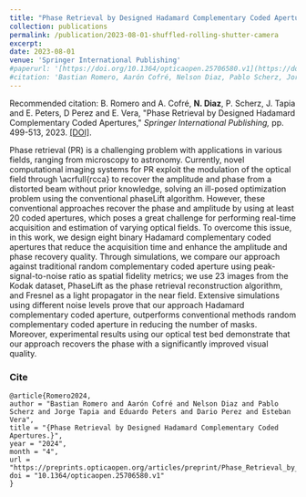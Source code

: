 ```yaml
---
title: "Phase Retrieval by Designed Hadamard Complementary Coded Apertures"
collection: publications
permalink: /publication/2023-08-01-shuffled-rolling-shutter-camera
excerpt: 
date: 2023-08-01
venue: 'Springer International Publishing'
#paperurl: '[https://doi.org/10.1364/opticaopen.25706580.v1](https://doi.org/10.1364/opticaopen.25706580.v1)'
#citation: 'Bastian Romero, Aarón Cofré, Nelson Diaz, Pablo Scherz, Jorge Tapia, Eduardo Peters, Dario Perez and Esteban Vera, &quot;Shuffled Rolling Shutter Camera.&quot; <i>Coded Optical Imaging, Springer International Publishing,</i>., pp. 499-513, 2023.'
---
```


Recommended citation: B. Romero and A. Cofré, **N. Diaz**, P. Scherz, J. Tapia and E. Peters, D Perez and E. Vera, "Phase Retrieval by Designed Hadamard Complementary Coded Apertures," <i> Springer International Publishing,</i> pp. 499-513, 2023. [[DOI]](https://doi.org/10.1007/978-3-031-39062-3_27).

Phase retrieval (PR) is a challenging problem with applications in various fields, ranging from microscopy to astronomy. Currently, novel computational imaging systems for PR exploit the modulation of the optical field through \acrfull{rcca} to recover the amplitude and phase from a distorted beam without prior knowledge, solving an ill-posed optimization problem using the conventional phaseLift algorithm. However, these conventional approaches recover the phase and amplitude by using at least 20 coded apertures, which poses a great challenge for performing real-time acquisition and estimation of varying optical fields. To overcome this issue, in this work, we design eight binary Hadamard complementary coded apertures that reduce the acquisition time and enhance the amplitude and phase recovery quality. Through simulations, we compare our approach against traditional random complementary coded aperture using peak-signal-to-noise ratio as spatial fidelity metrics; we use 23 images from the Kodak dataset, PhaseLift as the phase retrieval reconstruction algorithm, and Fresnel as a light propagator in the near field. Extensive simulations using different noise levels prove that our approach Hadamard complementary coded aperture, outperforms conventional methods random complementary coded aperture in reducing the number of masks. Moreover, experimental results using our optical test bed demonstrate that our approach recovers the phase with a significantly improved visual quality.

### Cite

```
@article{Romero2024,
author = "Bastian Romero and Aarón Cofré and Nelson Diaz and Pablo Scherz and Jorge Tapia and Eduardo Peters and Dario Perez and Esteban Vera",
title = "{Phase Retrieval by Designed Hadamard Complementary Coded Apertures.}",
year = "2024",
month = "4",
url = "https://preprints.opticaopen.org/articles/preprint/Phase_Retrieval_by_Designed_Hadamard_Complementary_Coded_Apertures_/25706580",
doi = "10.1364/opticaopen.25706580.v1"
}
```
